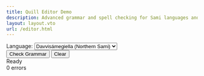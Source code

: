```yaml
---
title: Quill Editor Demo
description: Advanced grammar and spell checking for Sami languages and Faroese
layout: layout.vto
url: /editor.html
---
```


<div class="controls">
  <div class="control-group">
    <label for="language-select">Language:</label>
    <select id="language-select">
      <option value="se">Davvisámegiella (Northern Sami)</option>
      <option value="sma">Åarjelsaemien (Southern Sami)</option>
      <option value="smj">Julevsámegiella (Lule Sami)</option>
      <option value="fao">Føroyskt (Faroese)</option>
    </select>
  </div>
  <div class="control-group">
    <button id="check-btn">Check Grammar</button>
    <button id="clear-btn">Clear</button>
  </div>
</div>
<div class="editor-container">
  <div id="editor" class="quill-editor"></div>
</div>
<div class="status-bar">
  <div class="status" id="status-display">
    <span id="status-text">Ready</span>
  </div>
  <div class="error-count" id="error-count">0 errors</div>
</div>
<script type="module">
  import { checkGrammar } from "./api.ts";

  const quill = new Quill("#editor", {
    theme: "snow",
  });

  const checkBtn = document.getElementById("check-btn");
  const clearBtn = document.getElementById("clear-btn");
  const statusText = document.getElementById("status-text");
  const errorCount = document.getElementById("error-count");
  const languageSelect = document.getElementById("language-select");

  checkBtn.addEventListener("click", async () => {
    statusText.textContent = "Checking...";
    const text = quill.getText();
    const lang = languageSelect.value;
    try {
      const result = await checkGrammar(text, lang);
      // Example: result.errors = [{offset, length, type}]
      let count = result.errors?.length || 0;
      errorCount.textContent = `${count} error${count !== 1 ? "s" : ""}`;
      statusText.textContent = "Complete";
      // Highlight errors in Quill (implement as needed)
    } catch (e) {
      statusText.textContent = "Error";
      errorCount.textContent = "0 errors";
    }
  });

  clearBtn.addEventListener("click", () => {
    quill.setText("");
    errorCount.textContent = "0 errors";
    statusText.textContent = "Ready";
  });
</script>